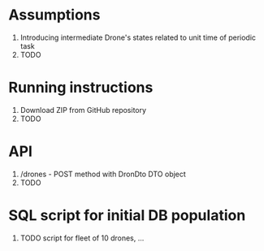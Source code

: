 # Assumptions
1. Introducing intermediate Drone's states related to unit time of periodic task
2. TODO
# Running instructions
1. Download ZIP from GitHub repository
2. TODO
# API
1. /drones - POST method with DronDto DTO object
2. TODO
# SQL script for initial DB population
1. TODO script for fleet of 10 drones, ...
